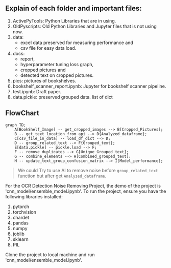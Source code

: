 ## Explain of each folder and important files:

1. ActivePyTools: Python Libraries that are in using.
2. OldPyscripts: Old Python Libraries and Jupyter files that is not using now.
3. data:
   - excel data preserved for measuring performance and
   - csv file for easy data load.
5. docs:
   - report,
   - hyperparameter tuning loss graph,
   - cropped pictures and
   - detected text on cropped pictures.
6. pics: pictures of bookshelves.
7. bookshelf_scanner_report.ipynb: Jupyter for bookshelf scanner pipeline.
8. test.ipynb: Draft paper.
9. data.pickle: preserved grouped data. list of dict

## FlowChart
```mermaid
graph TD;
	A[BookShelf_Image] -- get_cropped_images --> B[Cropped_Pictures];
    B -- get_text_location_from_api --> D{Analyzed_dataframe};
    C[csv_file_in_data] -- load_df_dict --> D;
    D -- group_related_text --> F{Grouped_text};
    E[data.pickle] -- pickle.load --> F;
    F -- remove_duplicates --> G[Unique_Grouped_text];
    G -- combine_elements --> H[Combined_grouped_text];
    H -- update_text_group_confusion_matrix --> I[Model_performance];
```

> We could Try to use AI to remove noise before `group_related_text` function but after get `Analyzed_dataframe`.

For the OCR Detection Noise Removing Project, the demo of the project is 'cnn_model/ensemble_model.ipynb'. 
To run the project, ensure you have the following libraries installed:
1. pytorch
2. torchvision
3. chardet
4. pandas
5. numpy
6. joblib
7. sklearn
8. PIL

Clone the project to local machine and run 'cnn_model/ensemble_model.ipynb'. 
